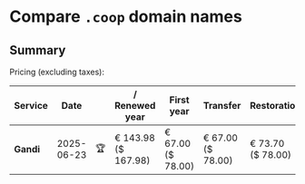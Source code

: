 # Compare `.coop` domain names

## Summary

Pricing (excluding taxes):

| Service | Date |  | / Renewed year | First year | Transfer | Restoration |
|--|--|--|--|--|--|--|
| **Gandi** | 2025-06-23 | 🏆 | € 143.98<br>($ 167.98) | € 67.00<br>($ 78.00) | € 67.00<br>($ 78.00) | € 73.70<br>($ 78.00) |
